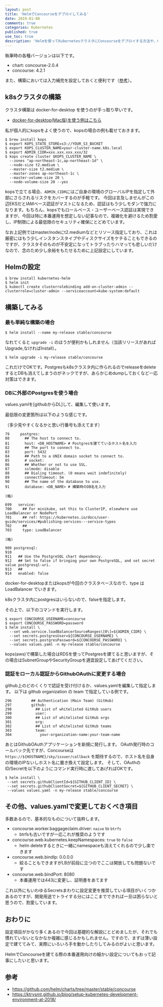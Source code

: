 ```yaml
---
layout: post
title: 'HelmでConcourseをデプロイしてみる'
date: 2019-01-08
comments: true
categories: Kubernetes
published: true
use_toc: true
description: 'Helmを使ってKubernetesクラスタにConcourseをデプロイする方法や、Chartに定義されている各種オプションの基礎的な部分についてまとめました。'
---
```


執筆時の各種バージョンは以下です。

* chart: concourse-2.0.4
* concourse: 4.2.1

また、構築においては入力補完を設定しておくと便利です（[参考][1]）。

## k8sクラスタの構築

クラスタ構築は docker-for-desktop を使うのが手っ取り早いです。

* [docker-for-desktop(Mac版)を使う例はこちら][2]

私が個人的にkopsをよく使うので、kopsの場合の例も載せておきます。

```
$ brew install kops
$ export KOPS_STATE_STORE=s3://YOUR_S3_BUCKET
$ export KOPS_CLUSTER_NAME=your-cluster-name.k8s.local
$ export ADMIN_CIDR=xxx.xxx.xxx.xxx/32
$ kops create cluster $KOPS_CLUSTER_NAME \
  --zones "ap-northeast-1c,ap-northeast-1d" \
  --node-size t2.medium \
  --master-size t2.medium \
  --master-zones ap-northeast-1c \
  --master-volume-size 20 \
  --node-volume-size 20 --yes
```

kopsで立てる場合、`ADMIN_CIDR`にはご自身の環境のグローバルIPを指定して外部にさらされるリスクをカバーするのが手軽です。
今回は言及しませんがこの辺EKSだとIAMベース認証がマストになるため、認証はもう少しモダンで強力になります。もちろん、kopsでもロールベース・ユーザーベース認証は実現できますが、今回は特に本番運用を想定しない記事なので、複雑化を避けるため割愛し、IP制限による最低限のセキュリティ確保にとどめています。

なお上記例ではmaster/nodeにt2.mediumなどとリソース指定しており、これは厳密にはもう少しインスタンスタイプやディスクサイズをケチることもできるのですが、クラスタそのものが不安定になってトラブったりハマっても悲しいだけなので、念のため少し余裕をもたせるために上記設定にしています。

## Helmの設定

```
$ brew install kubernetes-helm
$ helm init
$ kubectl create clusterrolebinding add-on-cluster-admin --clusterrole=cluster-admin --serviceaccount=kube-system:default
```

## 構築してみる

### 最も単純な構築の場合

```
$ helm install --name my-release stable/concourse
```

なれてくると `upgrade -i` のほうが便利かもしれません（当該リリースがあればUpgrade,なければInstall）。

```
$ helm upgrade -i my-release stable/concourse
```

これだけでOKです。Postgresもk8sクラスタ内に作られるのでreleaseをdeleteするとDBも消えてしまうのがネックですが、あらかじめdumpしておくなど一応対策はできます。

### DBに外部のPostgresを使う場合

values.yamlを[githubからDL]して、編集して使います。

最低限の変更箇所は以下のような感じです。

（多少見やすくなるかと思い行番号も添えてます）

```
79     postgres:
80       ## The host to connect to.
81       host: <DB_HOSTNAME> # Postgresを建てているホスト名を入力
82       ## The port to connect to.
83       port: 5432
84       ## Path to a UNIX domain socket to connect to.
85       # socket:
86       ## Whether or not to use SSL.
87       sslmode: disable
88       ## Dialing timeout. (0 means wait indefinitely)
89       connectTimeout: 5m
90       ## The name of the database to use.
91       database: <DB_NAME> # 構築時のDB名を入力

(略)

699   service:
700     ## For minikube, set this to ClusterIP, elsewhere use LoadBalancer or NodePort
701     ## ref: https://kubernetes.io/docs/user-guide/services/#publishing-services---service-types
702     ##
703     type: LoadBalancer

(略)

909 postgresql:
910
911   ## Use the PostgreSQL chart dependency.
912   ## Set to false if bringing your own PostgreSQL, and set secret value postgresql-uri.
913   ##
914   enabled: false
```

docker-for-desktopまたはkopsが今回のクラスタベースなので、type は LoadBalancer でいきます。

k8sクラスタ内にpostgresはいらないので、falseを指定します。

その上で、以下のコマンドを実行します。

```
$ export CONCOURSE_USERNAME=concourse
$ export CONCOURSE_PASSWORD=password
$ helm install \
  --set web.service.loadBalancerSourceRanges\[0\]=${ADMIN_CIDR} \
  --set secrets.postgresUser=${CONCOURSE_USERNAME} \
  --set secrets.postgresPassword=${CONCOURSE_PASSWORD} \
  --values values.yaml -n my-release stable/concourse
```

kops(aws)で構築した場合はRDSを使ってPostgresを建てると思いますが、その場合はSubnetGroupやSecurityGroupを適宜設定してあげてください。

### 認証をローカル認証からGithubOAuthに変更する場合

github上のどのくくりで認証を受け付けるか、values.yamlを編集して指定します。
以下は github organization の team で指定している例です。

```
296         ## Authentication (Main Team) (GitHub)
297         github:
298           ## List of whitelisted GitHub users
299           user:
300           ## List of whitelisted GitHub orgs
301           org:
302           ## List of whitelisted GitHub teams
303           team:
304             your-organization-name:your-team-name
```

あとはGithubOAuthアプリケーションを新規に発行します。
OAuth発行時のコールバック先ですが、Concourseは `https://${HOSTNAME}/sky/issuer/callback` を期待するので、ホスト名を自身の環境のIPないしホスト名に置き換えて設定します。
そして、OAuthのID/Secretを以下のようにコマンド実行時に渡してあげればOKです。

```
$ helm install \
 --set secrets.githubClientId=${GITHUB_CLIENT_ID} \
 --set secrets.githubClientSecret=${GITHUB_CLIENT_SECRET} \
 --values values.yaml -n my-release stable/concourse
```

## その他、values.yamlで変更しておくべき項目

多数あるので、基本的なものについて抜粋します。

* concourse.worker.baggageclaim.driver: `naive` to `btrfs` 
  * btrfsも古いですが一応これが推奨のようです
* concourse.web.kubernetes.keepNamespaces: `true` to `false`
  * helm deleteするときに一緒にnamespaceも消えてくれるので少し楽できます
* concourse.web.bindIp: 0.0.0.0
  * 絞ることもできますがLBが前段に立つのでここは開放しても問題ないです
* concourse.web.bindPort: 8080 
  * 本番運用では443に変更し、証明書をあてます

これ以外にもいわゆるSecretsまわりに設定変更を推奨している項目がいくつかあるのですが、開発用途でトライする分にはここまでできれば一旦は困らないと思うので、割愛しています。

## おわりに

設定項目がかなり多くあるので今回は基礎的な解説にとどめましたが、それでも慣れていないとなかなか複雑に感じるかもしれません。ですので、まずは薄い設定で建ててみて、実際にいろいろ手を動かしたりしてみるのがよいと思います。

HelmでConcourseを建てる際の本番運用向けの細かい設定についてもおって記事にしたいと思います。

[1]: https://ktrysmt.github.io/blog/setup-kubernetes-development-environment-at-2018/#completion
[2]: https://ktrysmt.github.io/blog/setup-kubernetes-development-environment-at-2018/#1-docker-for-mac

## 参考

* https://github.com/helm/charts/tree/master/stable/concourse
* https://ktrysmt.github.io/blog/setup-kubernetes-development-environment-at-2018/